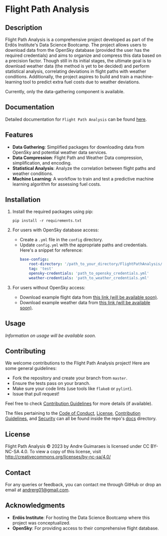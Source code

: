 # Flight Path Analysis

## Description

Flight Path Analysis is a comprehensive project developed as part of the Erdös Institute's Data Science Bootcamp. The project allows users to download data from the OpenSky database (provided the user has the required credentials) and aims to organize and compress this data based on a precision factor. Though still in its initial stages, the ultimate goal is to download weather data (the method is yet to be decided) and perform statistical analysis, correlating deviations in flight paths with weather conditions. Additionally, the project aspires to build and train a machine-learning tool to predict extra fuel costs due to weather deviations.

Currently, only the data-gathering component is available.

## Documentation

Detailed documentation for `Flight Path Analysis` can be found [here](https://flightpathanalysis.readthedocs.io/en/latest/).

## Features

- **Data Gathering**: Simplified packages for downloading data from OpenSky and potential weather data services.
- **Data Compression**: Flight Path and Weather Data compression, simplification, and encoding.
- **Statistical Analysis**: Analyze the correlation between flight paths and weather conditions.
- **Machine Learning**: A workflow to train and test a predictive machine learning algorithm for assessing fuel costs.

## Installation

1. Install the required packages using pip:
   ```
   pip install -r requirements.txt
   ```

2. For users with OpenSky database access:
    - Create a `.yml` file in the `config` directory.
    - Update `config.yml` with the appropriate paths and credentials.
      Here's a snippet for reference:
      ```yaml
      base-configs:
          root-directory: '/path_to_your_directory/FlightPathAnalysis/'
          tag: 'test'
          opensky-credentials: 'path_to_opensky_credentials.yml'
          weather-credentials: 'path_to_weather_credentials.yml'
      ```

3. For users without OpenSky access:
    - Download example flight data from [this link (will be available soon)](here.link.will.exist.flight).
    - Download example weather data from [this link (will be available soon)](here.link.will.exist.weather).

## Usage

*Information on usage will be available soon.*

## Contributing

We welcome contributions to the Flight Path Analysis project! Here are some general guidelines:

- Fork the repository and create your branch from `master`.
- Ensure the tests pass on your branch.
- Make sure your code lints (use tools like `flake8` or `pylint`).
- Issue that pull request!

Feel free to check [Contribution Guidelines](https://github.com/Andrerg01/FlightPathAnalysis/blob/main/docs/CONTRIBUTING.md) for more details (if available).

The files pertaining to the [Code of Conduct](https://github.com/Andrerg01/FlightPathAnalysis/blob/main/docs/CODE_OF_CONDUCT.md), [License](https://github.com/Andrerg01/FlightPathAnalysis/blob/main/docs/LICENSE), [Contribution Guidelines](https://github.com/Andrerg01/FlightPathAnalysis/blob/main/docs/CONTRIBUTING.md), and [Security](https://github.com/Andrerg01/FlightPathAnalysis/blob/main/docs/SECURITY.md) can all be found inside the repo's [docs](https://github.com/Andrerg01/FlightPathAnalysis/tree/main/docs) directory.

## License

Flight Path Analysis © 2023 by Andre Guimaraes is licensed under CC BY-NC-SA 4.0.
To view a copy of this license, visit http://creativecommons.org/licenses/by-nc-sa/4.0/

## Contact

For any queries or feedback, you can contact me through GitHub or drop an email at [andrerg01@gmail.com](mailto:andrerg01@gmail.com).

## Acknowledgments

- **Erdös Institute**: For hosting the Data Science Bootcamp where this project was conceptualized.
- **OpenSky**: For providing access to their comprehensive flight database.
